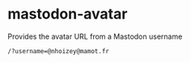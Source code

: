 # mastodon-avatar

Provides the avatar URL from a Mastodon username

`/?username=@nhoizey@mamot.fr`
